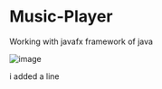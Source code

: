 # Music-Player
<p>
Working with javafx framework of java
</p>

![image](https://user-images.githubusercontent.com/112221202/217352595-5f5b925e-feb9-4c87-a307-24abe777fd83.png)


i added a line
